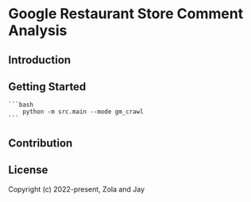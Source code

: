 # Google Restaurant Store Comment Analysis

## Introduction
    

## Getting Started
    ```bash
        python -m src.main --mode gm_crawl
    ```

## Contribution

<!-- <a href="https://github.com/ZolaHsieh/google_comment_analysis/graphs/contributors"><img src="https://opencollective.com/google_comment_analysis/contributors.svg?width=890" /></a> -->


## License

<!-- [MIT](https://opensource.org/licenses/MIT) -->

Copyright (c) 2022-present, Zola and Jay 